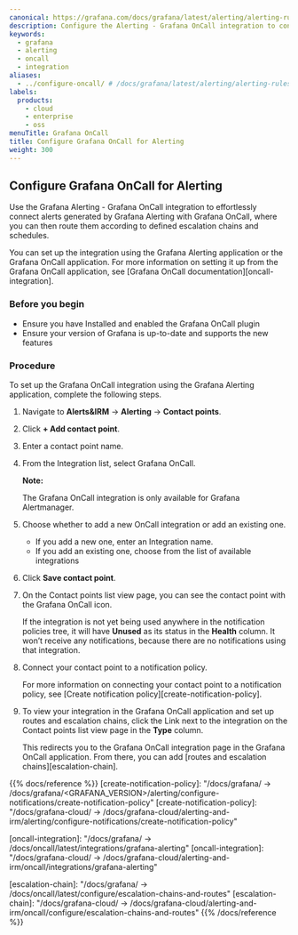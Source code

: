 ```yaml
---
canonical: https://grafana.com/docs/grafana/latest/alerting/alerting-rules/manage-contact-points/integrations/configure-oncall/
description: Configure the Alerting - Grafana OnCall integration to connect alerts generated by Grafana Alerting with Grafana OnCall
keywords:
  - grafana
  - alerting
  - oncall
  - integration
aliases:
  - ../configure-oncall/ # /docs/grafana/latest/alerting/alerting-rules/manage-contact-points/configure-oncall/
labels:
  products:
    - cloud
    - enterprise
    - oss
menuTitle: Grafana OnCall
title: Configure Grafana OnCall for Alerting
weight: 300
---
```


## Configure Grafana OnCall for Alerting

Use the Grafana Alerting - Grafana OnCall integration to effortlessly connect alerts generated by Grafana Alerting with Grafana OnCall, where you can then route them according to defined escalation chains and schedules.

You can set up the integration using the Grafana Alerting application or the Grafana OnCall application. For more information on setting it up from the Grafana OnCall application, see [Grafana OnCall documentation][oncall-integration].

### Before you begin

- Ensure you have Installed and enabled the Grafana OnCall plugin
- Ensure your version of Grafana is up-to-date and supports the new features

### Procedure

To set up the Grafana OnCall integration using the Grafana Alerting application, complete the following steps.

1. Navigate to **Alerts&IRM** -> **Alerting** -> **Contact points**.
1. Click **+ Add contact point**.
1. Enter a contact point name.
1. From the Integration list, select Grafana OnCall.

   **Note:**

   The Grafana OnCall integration is only available for Grafana Alertmanager.

1. Choose whether to add a new OnCall integration or add an existing one.

   - If you add a new one, enter an Integration name.
   - If you add an existing one, choose from the list of available integrations

1. Click **Save contact point**.

1. On the Contact points list view page, you can see the contact point with the Grafana OnCall icon.

   If the integration is not yet being used anywhere in the notification policies tree, it will have **Unused** as its status in the **Health** column. It won’t receive any notifications, because there are no notifications using that integration.

1. Connect your contact point to a notification policy.

   For more information on connecting your contact point to a notification policy, see
   [Create notification policy][create-notification-policy].

1. To view your integration in the Grafana OnCall application and set up routes and escalation chains, click the Link next to the integration on the Contact points list view page in the **Type** column.

   This redirects you to the Grafana OnCall integration page in the Grafana OnCall application. From there, you can add [routes and escalation chains][escalation-chain].

{{% docs/reference %}}
[create-notification-policy]: "/docs/grafana/ -> /docs/grafana/<GRAFANA_VERSION>/alerting/configure-notifications/create-notification-policy"
[create-notification-policy]: "/docs/grafana-cloud/ -> /docs/grafana-cloud/alerting-and-irm/alerting/configure-notifications/create-notification-policy"

[oncall-integration]: "/docs/grafana/ -> /docs/oncall/latest/integrations/grafana-alerting"
[oncall-integration]: "/docs/grafana-cloud/ -> /docs/grafana-cloud/alerting-and-irm/oncall/integrations/grafana-alerting"

[escalation-chain]: "/docs/grafana/ -> /docs/oncall/latest/configure/escalation-chains-and-routes"
[escalation-chain]: "/docs/grafana-cloud/ -> /docs/grafana-cloud/alerting-and-irm/oncall/configure/escalation-chains-and-routes"
{{% /docs/reference %}}

